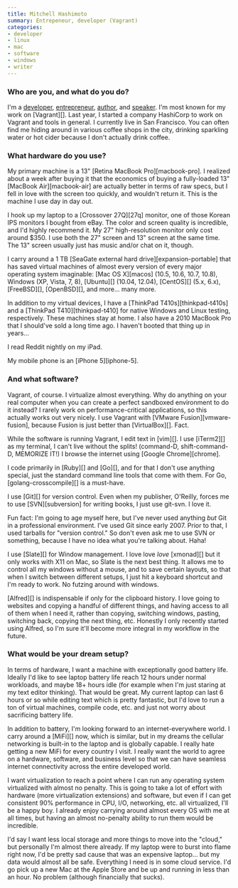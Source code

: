 ```yaml
---
title: Mitchell Hashimoto
summary: Entrepeneur, developer (Vagrant)
categories:
- developer
- linux
- mac
- software
- windows
- writer
---
```


### Who are you, and what do you do?

I'm a [developer](https://github.com/mitchellh "Mitchell's GitHub account."), [entrepreneur](http://www.hashicorp.com/ "Mitchell's company."), [author](http://www.oreillynet.com/pub/au/5373 "Mitchell's books."), and [speaker](http://lanyrd.com/profile/mitchellh/ "Mitchell's talks."). I'm most known for my work on [Vagrant][]. Last year, I started a company HashiCorp to work on Vagrant and tools in general. I currently live in San Francisco. You can often find me hiding around in various coffee shops in the city, drinking sparkling water or hot cider because I don't actually drink coffee.

### What hardware do you use?

My primary machine is a 13" [Retina MacBook Pro][macbook-pro]. I realized about a week after buying it that the economics of buying a fully-loaded 13" [MacBook Air][macbook-air] are actually better in terms of raw specs, but I fell in love with the screen too quickly, and wouldn't return it. This is the machine I use day in day out.

I hook up my laptop to a [Crossover 27Q][27q] monitor, one of those Korean IPS monitors I bought from eBay. The color and screen quality is incredible, and I'd highly recommend it. My 27" high-resolution monitor only cost around $350. I use both the 27" screen and 13" screen at the same time. The 13" screen usually just has music and/or chat on it, though.

I carry around a 1 TB [SeaGate external hard drive][expansion-portable] that has saved virtual machines of almost every version of every major operating system imaginable: [Mac OS X][macos] (10.5, 10.6, 10.7, 10.8), Windows (XP, Vista, 7, 8), [Ubuntu][] (10.04, 12.04), [CentOS][] (5.x, 6.x), [FreeBSD][], [OpenBSD][], and more... many more.

In addition to my virtual devices, I have a [ThinkPad T410s][thinkpad-t410s] and a [ThinkPad T410][thinkpad-t410] for native Windows and Linux testing, respectively. These machines stay at home. I also have a 2010 MacBook Pro that I should've sold a long time ago. I haven't booted that thing up in years...

I read Reddit nightly on my iPad.

My mobile phone is an [iPhone 5][iphone-5].

### And what software?

Vagrant, of course. I virtualize almost everything. Why do anything on your real computer when you can create a perfect sandboxed environment to do it instead? I rarely work on performance-critical applications, so this actually works out very nicely. I use Vagrant with [VMware Fusion][vmware-fusion], because Fusion is just better than [VirtualBox][]. Fact.

While the software is running Vagrant, I edit text in [vim][]. I use [iTerm2][] as my terminal, I can't live without the splits! (command-D, shift-command-D, MEMORIZE IT!) I browse the internet using [Google Chrome][chrome].

I code primarily in [Ruby][] and [Go][], and for that I don't use anything special, just the standard command line tools that come with them. For Go, [golang-crosscompile][] is a must-have.

I use [Git][] for version control. Even when my publisher, O'Reilly, forces me to use [SVN][subversion] for writing books, I just use git-svn. I love it.

Fun fact: I'm going to age myself here, but I've never used anything *but* Git in a professional environment. I've used Git since early 2007. Prior to that, I used tarballs for "version control." So don't even ask me to use SVN or something, because I have no idea what you're talking about. Haha!

I use [Slate][] for Window management. I love love *love* [xmonad][] but it only works with X11 on Mac, so Slate is the next best thing. It allows me to control all my windows without a mouse, and to save certain layouts, so that when I switch between different setups, I just hit a keyboard shortcut and I'm ready to work. No futzing around with windows.

[Alfred][] is indispensable if only for the clipboard history. I love going to websites and copying a handful of different things, and having access to all of them when I need it, rather than copying, switching windows, pasting, switching back, copying the next thing, etc. Honestly I only recently started using Alfred, so I'm sure it'll become more integral in my workflow in the future.

### What would be your dream setup?

In terms of hardware, I want a machine with exceptionally good battery life. Ideally I'd like to see laptop battery life reach 12 hours under normal workloads, and maybe 18+ hours idle (for example when I'm just staring at my text editor thinking). That would be great. My current laptop can last 6 hours or so while editing text which is pretty fantastic, but I'd love to run a ton of virtual machines, compile code, etc. and just not worry about sacrificing battery life.

In addition to battery, I'm looking forward to an internet-everywhere world. I carry around a [MiFi][] now, which is similar, but in my dreams the cellular networking is built-in to the laptop and is globally capable. I really hate getting a new MiFi for every country I visit. I really want the world to agree on a hardware, software, and business level so that we can have seamless internet connectivity across the entire developed world.

I want virtualization to reach a point where I can run any operating system virtualized with almost no penalty. This is going to take a lot of effort with hardware (more virtualization extensions) and software, but even if I can get consistent 90% performance in CPU, I/O, networking, etc. all virtualized, I'll be a happy boy. I already enjoy carrying around almost every OS with me at all times, but having an almost no-penalty ability to run them would be incredible.

I'd say I want less local storage and more things to move into the "cloud," but personally I'm almost there already. If my laptop were to burst into flame right now, I'd be pretty sad cause that was an expensive laptop... but my data would almost all be safe. Everything I need is in some cloud service. I'd go pick up a new Mac at the Apple Store and be up and running in less than an hour. No problem (although financially that sucks).